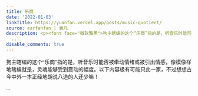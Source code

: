 ```yaml
---
title: 乐商
date: '2022-01-03'
linkTitle: https://yuanfan.vercel.app/posts/music-quotient/
source: earfanfan | 袁凡
description: <p><font face="微软雅黑">狗主瞎编的这个“乐商”指的是，听音乐时能否被牵动情绪或被引出情感，像模像样地瞎编就是，灵魂能够受到震动的幅度。以下内容极有可能只此一家，不过想想古今中外一本正经地胡说八道的人还少嘛！</p>
  ...
disable_comments: true
---
```

<p><font face="微软雅黑">狗主瞎编的这个“乐商”指的是，听音乐时能否被牵动情绪或被引出情感，像模像样地瞎编就是，灵魂能够受到震动的幅度。以下内容极有可能只此一家，不过想想古今中外一本正经地胡说八道的人还少嘛！</p> ...